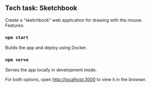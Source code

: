 

## Tech task: Sketchbook

Create a “sketchbook” web application for drawing with the mouse. Features:

### `npm start`

Builds the app and deploy using Docker.<br />

### `npm serve`
Serves the app locally in development mode.<br />

For both options, open [http://localhost:3000](http://localhost:3000) to view it in the browser.
